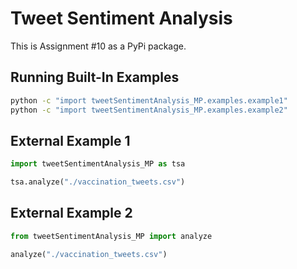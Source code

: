 # Tweet Sentiment Analysis

This is Assignment #10 as a PyPi package.

## Running Built-In Examples
```bash
python -c "import tweetSentimentAnalysis_MP.examples.example1"
python -c "import tweetSentimentAnalysis_MP.examples.example2"
```

## External Example 1
```python
import tweetSentimentAnalysis_MP as tsa

tsa.analyze("./vaccination_tweets.csv")
```

## External Example 2
```python
from tweetSentimentAnalysis_MP import analyze

analyze("./vaccination_tweets.csv")
```